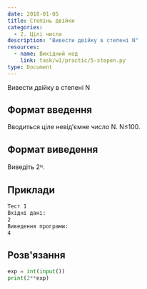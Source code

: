 ```yaml
---
date: 2018-01-05
title: Степінь двійки
categories:
  - 2. Цілі числа
description: "Вивести двійку в степені N"
resources:
  - name: Вихідний код
    link: task/w1/practic/5-stepen.py
type: Document
---
```


Вивести двійку в степені N

## Формат введення

Вводиться ціле невід'ємне число N. N≤100.

## Формат виведення

Виведіть 2ᴺ.

## Приклади

```bash
Тест 1
Вхідні дані:
2
Виведення програми:
4
```

## Розв'язання

```python
exp = int(input())
print(2**exp)
```